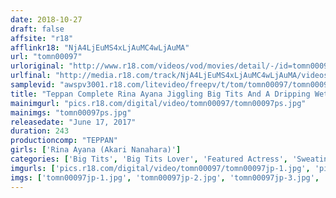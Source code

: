 ```yaml
---
date: 2018-10-27
draft: false
affsite: "r18"
afflinkr18: "NjA4LjEuMS4xLjAuMC4wLjAuMA"
url: "tomn00097"
urloriginal: "http://www.r18.com/videos/vod/movies/detail/-/id=tomn00097"
urlfinal: "http://media.r18.com/track/NjA4LjEuMS4xLjAuMC4wLjAuMA/videos/vod/movies/detail/-/id=tomn00097"
samplevid: "awspv3001.r18.com/litevideo/freepv/t/tom/tomn00097/tomn00097_dmb_w.mp4"
title: "Teppan Complete Rina Ayana Jiggling Big Tits And A Dripping Wet Big Ass Basic Instinct Sex BEST"
mainimgurl: "pics.r18.com/digital/video/tomn00097/tomn00097ps.jpg"
mainimgs: "tomn00097ps.jpg"
releasedate: "June 17, 2017"
duration: 243
productioncomp: "TEPPAN"
girls: ['Rina Ayana (Akari Nanahara)']
categories: ['Big Tits', 'Big Tits Lover', 'Featured Actress', 'Sweating', 'Digital Mosaic', 'Hi-Def', 'Actress Best Compilation']
imgurls: ['pics.r18.com/digital/video/tomn00097/tomn00097jp-1.jpg', 'pics.r18.com/digital/video/tomn00097/tomn00097jp-2.jpg', 'pics.r18.com/digital/video/tomn00097/tomn00097jp-3.jpg', 'pics.r18.com/digital/video/tomn00097/tomn00097jp-4.jpg', 'pics.r18.com/digital/video/tomn00097/tomn00097jp-5.jpg', 'pics.r18.com/digital/video/tomn00097/tomn00097jp-6.jpg', 'pics.r18.com/digital/video/tomn00097/tomn00097jp-7.jpg', 'pics.r18.com/digital/video/tomn00097/tomn00097jp-8.jpg', 'pics.r18.com/digital/video/tomn00097/tomn00097jp-9.jpg', 'pics.r18.com/digital/video/tomn00097/tomn00097jp-10.jpg', 'pics.r18.com/digital/video/tomn00097/tomn00097jp-11.jpg', 'pics.r18.com/digital/video/tomn00097/tomn00097jp-12.jpg', 'pics.r18.com/digital/video/tomn00097/tomn00097jp-13.jpg', 'pics.r18.com/digital/video/tomn00097/tomn00097jp-14.jpg', 'pics.r18.com/digital/video/tomn00097/tomn00097jp-15.jpg', 'pics.r18.com/digital/video/tomn00097/tomn00097jp-16.jpg', 'pics.r18.com/digital/video/tomn00097/tomn00097jp-17.jpg', 'pics.r18.com/digital/video/tomn00097/tomn00097jp-18.jpg', 'pics.r18.com/digital/video/tomn00097/tomn00097jp-19.jpg', 'pics.r18.com/digital/video/tomn00097/tomn00097jp-20.jpg']
imgs: ['tomn00097jp-1.jpg', 'tomn00097jp-2.jpg', 'tomn00097jp-3.jpg', 'tomn00097jp-4.jpg', 'tomn00097jp-5.jpg', 'tomn00097jp-6.jpg', 'tomn00097jp-7.jpg', 'tomn00097jp-8.jpg', 'tomn00097jp-9.jpg', 'tomn00097jp-10.jpg', 'tomn00097jp-11.jpg', 'tomn00097jp-12.jpg', 'tomn00097jp-13.jpg', 'tomn00097jp-14.jpg', 'tomn00097jp-15.jpg', 'tomn00097jp-16.jpg', 'tomn00097jp-17.jpg', 'tomn00097jp-18.jpg', 'tomn00097jp-19.jpg', 'tomn00097jp-20.jpg']
---
```

